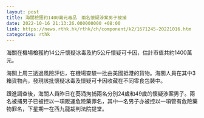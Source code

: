 ```yaml
---
layout: post
title: 海關檢獲約1400萬元毒品　兩名懷疑涉案男子被捕
date: 2022-10-16 21:13:26.000000000 +08:00
link: https://news.rthk.hk/rthk/ch/component/k2/1671245-20221016.htm
categories: rthk
---
```


海關在機場檢獲約14公斤懷疑冰毒及約5公斤懷疑可卡因，估計市值共約1400萬元。

海關上周三透過風險評估，在機場查驗一批由美國抵港的貨物。海關人員在其中3箱貨物內，發現該批懷疑冰毒及懷疑可卡因收藏在不同零食包裝中。

跟進調查後，海關人員昨日在葵涌拘捕兩名分別24歲和49歲的懷疑涉案男子。兩名被捕男子已被控以一項販運危險藥罪名，其中一名男子亦被控以一項管有危險藥物罪名，下星期一在西九龍裁判法院提堂。
